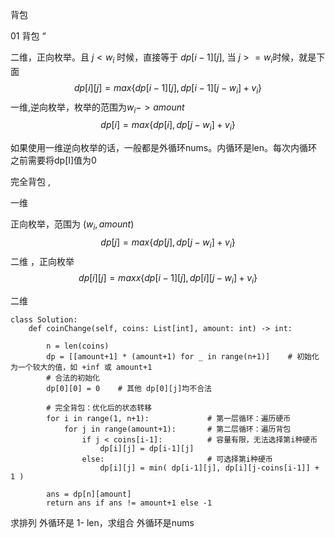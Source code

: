 



背包

01 背包 “

二维，正向枚举。且   $j<w_i$  时候，直接等于 $dp[i-1][j]$,  当 $j>=w_i$时候，就是下面
$$
dp[i][j] =max\left\{dp[i-1][j],dp[i-1][j-w_i]+v_i\right\}
$$
一维,逆向枚举，枚举的范围为$w_i -> amount$
$$
dp[i] =max\left\{ dp[i],dp[j-w_i]+v_i\right\}
$$

如果使用一维逆向枚举的话，一般都是外循环nums。内循环是len。每次内循环之前需要将dp[I]值为0 





完全背包 ,

一维

正向枚举，范围为 $(w_i,amount)$
$$
dp[j] = max\left\{dp[j],dp[j-w_i]+v_i\right\}
$$
二维 ，正向枚举 
$$
dp[i][j] = maxx\left\{dp[i-1][j],dp[i][j-w_i]+v_i\right\}
$$


二维

```
class Solution:
    def coinChange(self, coins: List[int], amount: int) -> int:
        
        n = len(coins)
        dp = [[amount+1] * (amount+1) for _ in range(n+1)]    # 初始化为一个较大的值，如 +inf 或 amount+1
        # 合法的初始化
        dp[0][0] = 0    # 其他 dp[0][j]均不合法
        
        # 完全背包：优化后的状态转移
        for i in range(1, n+1):             # 第一层循环：遍历硬币
            for j in range(amount+1):       # 第二层循环：遍历背包
                if j < coins[i-1]:          # 容量有限，无法选择第i种硬币
                    dp[i][j] = dp[i-1][j]
                else:                       # 可选择第i种硬币
                    dp[i][j] = min( dp[i-1][j], dp[i][j-coins[i-1]] + 1 )

        ans = dp[n][amount] 
        return ans if ans != amount+1 else -1

```

求排列 外循环是 1- len，求组合 外循环是nums
